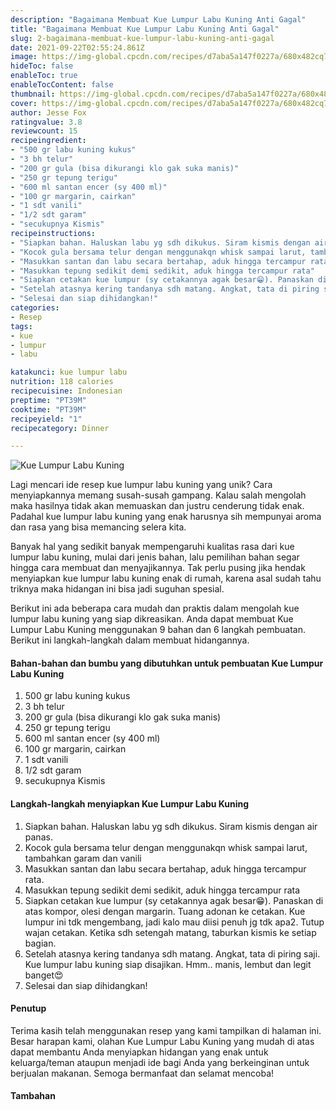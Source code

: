 ```yaml
---
description: "Bagaimana Membuat Kue Lumpur Labu Kuning Anti Gagal"
title: "Bagaimana Membuat Kue Lumpur Labu Kuning Anti Gagal"
slug: 2-bagaimana-membuat-kue-lumpur-labu-kuning-anti-gagal
date: 2021-09-22T02:55:24.861Z
image: https://img-global.cpcdn.com/recipes/d7aba5a147f0227a/680x482cq70/kue-lumpur-labu-kuning-foto-resep-utama.jpg
hideToc: false
enableToc: true
enableTocContent: false
thumbnail: https://img-global.cpcdn.com/recipes/d7aba5a147f0227a/680x482cq70/kue-lumpur-labu-kuning-foto-resep-utama.jpg
cover: https://img-global.cpcdn.com/recipes/d7aba5a147f0227a/680x482cq70/kue-lumpur-labu-kuning-foto-resep-utama.jpg
author: Jesse Fox
ratingvalue: 3.8
reviewcount: 15
recipeingredient:
- "500 gr labu kuning kukus"
- "3 bh telur"
- "200 gr gula (bisa dikurangi klo gak suka manis)"
- "250 gr tepung terigu"
- "600 ml santan encer (sy 400 ml)"
- "100 gr margarin, cairkan"
- "1 sdt vanili"
- "1/2 sdt garam"
- "secukupnya Kismis"
recipeinstructions:
- "Siapkan bahan. Haluskan labu yg sdh dikukus. Siram kismis dengan air panas."
- "Kocok gula bersama telur dengan menggunakqn whisk sampai larut, tambahkan garam dan vanili"
- "Masukkan santan dan labu secara bertahap, aduk hingga tercampur rata."
- "Masukkan tepung sedikit demi sedikit, aduk hingga tercampur rata"
- "Siapkan cetakan kue lumpur (sy cetakannya agak besar😁). Panaskan di atas kompor, olesi dengan margarin. Tuang adonan ke cetakan. Kue lumpur ini tdk mengembang, jadi kalo mau diisi penuh jg tdk apa2. Tutup wajan cetakan. Ketika sdh setengah matang, taburkan kismis ke setiap bagian."
- "Setelah atasnya kering tandanya sdh matang. Angkat, tata di piring saji. Kue lumpur labu kuning siap disajikan. Hmm.. manis, lembut dan legit banget😍"
- "Selesai dan siap dihidangkan!"
categories:
- Resep
tags:
- kue
- lumpur
- labu

katakunci: kue lumpur labu 
nutrition: 118 calories
recipecuisine: Indonesian
preptime: "PT39M"
cooktime: "PT39M"
recipeyield: "1"
recipecategory: Dinner

---
```



![Kue Lumpur Labu Kuning](https://img-global.cpcdn.com/recipes/d7aba5a147f0227a/680x482cq70/kue-lumpur-labu-kuning-foto-resep-utama.jpg)

Lagi mencari ide resep kue lumpur labu kuning yang unik? Cara menyiapkannya memang susah-susah gampang. Kalau salah mengolah maka hasilnya tidak akan memuaskan dan justru cenderung tidak enak. Padahal kue lumpur labu kuning yang enak harusnya sih mempunyai aroma dan rasa yang bisa memancing selera kita.


Banyak hal yang sedikit banyak mempengaruhi kualitas rasa dari kue lumpur labu kuning, mulai dari jenis bahan, lalu pemilihan bahan segar hingga cara membuat dan menyajikannya. Tak perlu pusing jika hendak menyiapkan kue lumpur labu kuning enak di rumah, karena asal sudah tahu triknya maka hidangan ini bisa jadi suguhan spesial.


Berikut ini ada beberapa cara mudah dan praktis dalam mengolah kue lumpur labu kuning yang siap dikreasikan. Anda dapat membuat Kue Lumpur Labu Kuning menggunakan 9 bahan dan 6 langkah pembuatan. Berikut ini langkah-langkah dalam membuat hidangannya.

<!--inarticleads1-->

#### Bahan-bahan dan bumbu yang dibutuhkan untuk pembuatan Kue Lumpur Labu Kuning

1. 500 gr labu kuning kukus
1. 3 bh telur
1. 200 gr gula (bisa dikurangi klo gak suka manis)
1. 250 gr tepung terigu
1. 600 ml santan encer (sy 400 ml)
1. 100 gr margarin, cairkan
1. 1 sdt vanili
1. 1/2 sdt garam
1. secukupnya Kismis

<!--inarticleads2-->

#### Langkah-langkah menyiapkan Kue Lumpur Labu Kuning

1. Siapkan bahan. Haluskan labu yg sdh dikukus. Siram kismis dengan air panas.
1. Kocok gula bersama telur dengan menggunakqn whisk sampai larut, tambahkan garam dan vanili
1. Masukkan santan dan labu secara bertahap, aduk hingga tercampur rata.
1. Masukkan tepung sedikit demi sedikit, aduk hingga tercampur rata
1. Siapkan cetakan kue lumpur (sy cetakannya agak besar😁). Panaskan di atas kompor, olesi dengan margarin. Tuang adonan ke cetakan. Kue lumpur ini tdk mengembang, jadi kalo mau diisi penuh jg tdk apa2. Tutup wajan cetakan. Ketika sdh setengah matang, taburkan kismis ke setiap bagian.
1. Setelah atasnya kering tandanya sdh matang. Angkat, tata di piring saji. Kue lumpur labu kuning siap disajikan. Hmm.. manis, lembut dan legit banget😍
1. Selesai dan siap dihidangkan!

#### Penutup

Terima kasih telah menggunakan resep yang kami tampilkan di halaman ini. Besar harapan kami, olahan Kue Lumpur Labu Kuning yang mudah di atas dapat membantu Anda menyiapkan hidangan yang enak untuk keluarga/teman ataupun menjadi ide bagi Anda yang berkeinginan untuk berjualan makanan. Semoga bermanfaat dan selamat mencoba!

#### Tambahan



